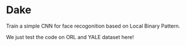 # Dake
Train a simple CNN for face recogonition based on Local Binary Pattern.

We just test the code on ORL and YALE dataset here!
